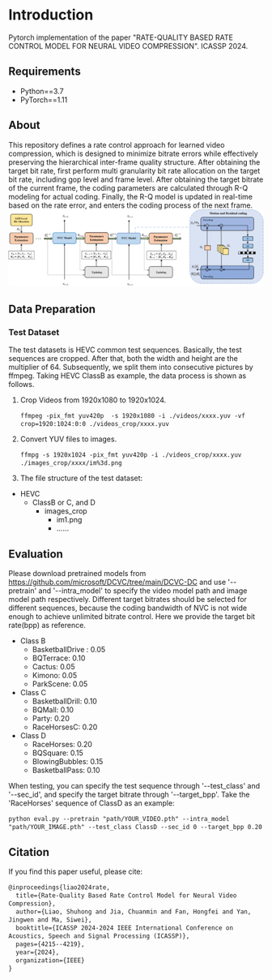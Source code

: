 # Introduction

Pytorch implementation of the paper "RATE-QUALITY BASED RATE CONTROL MODEL FOR NEURAL VIDEO COMPRESSION". ICASSP 2024.

## Requirements

- Python==3.7
- PyTorch==1.11

## About

This repository defines a rate control approach for learned video compression, which is designed to minimize bitrate errors while effectively preserving the hierarchical inter-frame quality structure. After obtaining the target bit rate, first perform multi granularity bit rate allocation on the target bit rate, including gop level and frame level. After obtaining the target bitrate of the current frame, the coding parameters are calculated through R-Q modeling for actual coding. Finally, the R-Q model is updated in real-time based on the rate error, and enters the coding process of the next frame.
![cnn_arch](./assets/network.png)

## Data Preparation
### Test Dataset
The test datasets is HEVC common test sequences. Basically, the test sequences are cropped. After that, both the width and height are the multiplier of 64. Subsequently, we split them into consecutive pictures by ffmpeg. Taking HEVC ClassB as example, the data process is shown as follows. 
1. Crop Videos from 1920x1080 to 1920x1024.
    ```
    ffmpeg -pix_fmt yuv420p  -s 1920x1080 -i ./videos/xxxx.yuv -vf crop=1920:1024:0:0 ./videos_crop/xxxx.yuv
    ```
2. Convert YUV files to images.
    ```
    ffmpg -s 1920x1024 -pix_fmt yuv420p -i ./videos_crop/xxxx.yuv ./images_crop/xxxx/im%3d.png
    ```
3. The file structure of the test dataset:
- HEVC
  - ClassB or C, and D
    - images_crop
      - im1.png
      - ...... 
## Evaluation
Please download pretrained models from https://github.com/microsoft/DCVC/tree/main/DCVC-DC and use '--pretrain' and '--intra_model' to specify the video model path and image model path respectively.
Different target bitrates should be selected for different sequences, because the coding bandwidth of NVC is not wide enough to achieve unlimited bitrate control. Here we provide the target bit rate(bpp) as reference.
- Class B 
  - BasketballDrive : 0.05
  - BQTerrace: 0.10
  - Cactus: 0.05 
  - Kimono: 0.05
  - ParkScene: 0.05
- Class C
  - BasketballDrill: 0.10
  - BQMall: 0.10      
  - Party: 0.20             
  - RaceHorsesC: 0.20
- Class D
  - RaceHorses: 0.20        
  - BQSquare: 0.15   
  - BlowingBubbles: 0.15    
  - BasketballPass: 0.10

When testing, you can specify the test sequence through '--test_class' and '--sec_id', and specify the target bitrate through '--target_bpp'. Take the 'RaceHorses' sequence of ClassD as an example: 
```
python eval.py --pretrain "path/YOUR_VIDEO.pth" --intra_model "path/YOUR_IMAGE.pth" --test_class ClassD --sec_id 0 --target_bpp 0.20
```
## Citation
If you find this paper useful, please cite:
```
@inproceedings{liao2024rate,
  title={Rate-Quality Based Rate Control Model for Neural Video Compression},
  author={Liao, Shuhong and Jia, Chuanmin and Fan, Hongfei and Yan, Jingwen and Ma, Siwei},
  booktitle={ICASSP 2024-2024 IEEE International Conference on Acoustics, Speech and Signal Processing (ICASSP)},
  pages={4215--4219},
  year={2024},
  organization={IEEE}
}
```







